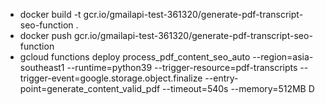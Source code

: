 - docker build -t gcr.io/gmailapi-test-361320/generate-pdf-transcript-seo-function .
- docker push gcr.io/gmailapi-test-361320/generate-pdf-transcript-seo-function
- gcloud functions deploy process_pdf_content_seo_auto --region=asia-southeast1     --runtime=python39     --trigger-resource=pdf-transcripts     --trigger-event=google.storage.object.finalize     --entry-point=generate_content_valid_pdf --timeout=540s --memory=512MB D